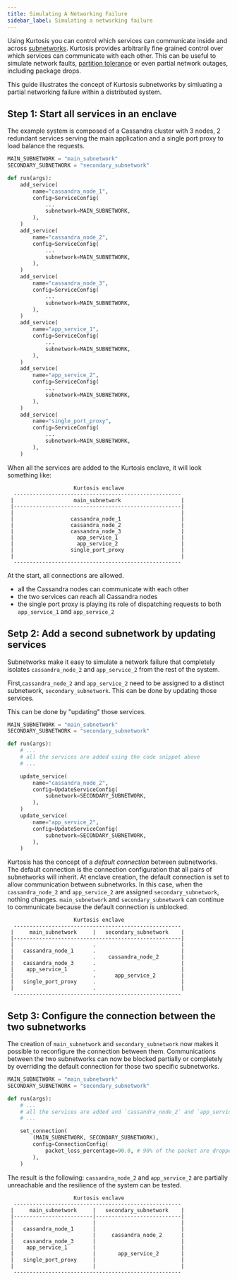 ```yaml
---
title: Simulating A Networking Failure
sidebar_label: Simulating a networking failure
---
```


Using Kurtosis you can control which services can communicate inside and across [subnetworks][subnetworks-reference]. Kurtosis provides arbitrarily fine grained control over which services can communicate with each other. This can be useful to simulate network faults, [partition tolerance][cap-theorem] or even partial network outages, including package drops.

This guide illustrates the concept of Kurtosis subnetworks by simluating a partial networking failure within a distributed system.

Step 1: Start all services in an enclave
-----------------------------------------

The example system is composed of a Cassandra cluster with 3 nodes, 2 redundant services serving the main application and a single port proxy to load balance the requests.

```python
MAIN_SUBNETWORK = "main_subnetwork"
SECONDARY_SUBNETWORK = "secondary_subnetwork"

def run(args):
    add_service(
        name="cassandra_node_1",
        config=ServiceConfig(
            ...
            subnetwork=MAIN_SUBNETWORK,
        ),
    )
    add_service(
        name="cassandra_node_2",
        config=ServiceConfig(
            ...
            subnetwork=MAIN_SUBNETWORK,
        ),
    )
    add_service(
        name="cassandra_node_3",
        config=ServiceConfig(
            ...
            subnetwork=MAIN_SUBNETWORK,
        ),
    )
    add_service(
        name="app_service_1",
        config=ServiceConfig(
            ...
            subnetwork=MAIN_SUBNETWORK,
        ),
    )
    add_service(
        name="app_service_2",
        config=ServiceConfig(
            ...
            subnetwork=MAIN_SUBNETWORK,
        ),
    )
    add_service(
        name="single_port_proxy",
        config=ServiceConfig(
            ...
            subnetwork=MAIN_SUBNETWORK,
        ),
    )
```

When all the services are added to the Kurtosis enclave, it will look something like:

```
                     Kurtosis enclave                  
  -----------------------------------------------------
 |                   main_subnetwork                   |
 |-----------------------------------------------------|
 |                                                     |
 |                  cassandra_node_1                   |
 |                  cassandra_node_2                   |
 |                  cassandra_node_3                   |
 |                    app_service_1                    |
 |                    app_service_2                    |
 |                  single_port_proxy                  |
 |                                                     |
  -----------------------------------------------------
```

At the start, all connections are allowed.
- all the Cassandra nodes can communicate with each other
- the two services can reach all Cassandra nodes
- the single port proxy is playing its role of dispatching requests to both `app_service_1` and `app_service_2`

Setp 2: Add a second subnetwork by updating services
----------------------------------------------------

Subnetworks make it easy to simulate a network failure that completely isolates `cassandra_node_2` and `app_service_2` from the rest of the system.

First,`cassandra_node_2` and `app_service_2` need to be assigned to a distinct subnetwork, `secondary_subnetwork`. This can be done by updating those services.

This can be done by "updating" those services.

```python
MAIN_SUBNETWORK = "main_subnetwork"
SECONDARY_SUBNETWORK = "secondary_subnetwork"

def run(args):
    # ...
    # all the services are added using the code snippet above
    # ...

    update_service(
        name="cassandra_node_2",
        config=UpdateServiceConfig(
            subnetwork=SECONDARY_SUBNETWORK,
        ),
    )
    update_service(
        name="app_service_2",
        config=UpdateServiceConfig(
            subnetwork=SECONDARY_SUBNETWORK,
        ),
    )
```

Kurtosis has the concept of a *default connection* between subnetworks. The default connection is the connection configuration that all pairs of subnetworks will inherit. At enclave creation, the default connection is set to allow communication between subnetworks. In this case, when the `cassandra_node_2` and `app_service_2` are assigned `secondary_subnetwork`, nothing changes. `main_subnetwork` and `secondary_subnetwork` can continue to communicate because the default connection is unblocked.

```
                     Kurtosis enclave                  
  -----------------------------------------------------
 |     main_subnetwork     |   secondary_subnetwork    |
 |-----------------------------------------------------|
 |                         .                           |
 |   cassandra_node_1      .                           |
 |                         .    cassandra_node_2       |
 |   cassandra_node_3      .                           |
 |    app_service_1        .                           |
 |                         .      app_service_2        |
 |   single_port_proxy     .                           |
 |                         .                           |
  -----------------------------------------------------
```

Setp 3: Configure the connection between the two subnetworks
------------------------------------------------------------

The creation of `main_subnetwork` and `secondary_subnetwork` now makes it possible to reconfigure the connection between them. Communications between the two subnetworks can now be blocked partially or completely by overriding the default connection for those two specific subnetworks.

```python
MAIN_SUBNETWORK = "main_subnetwork"
SECONDARY_SUBNETWORK = "secondary_subnetwork"

def run(args):
    # ...
    # all the services are added and `cassandra_node_2` and `app_service_2` are updated using the code snippet above
    # ...

    set_connection(
        (MAIN_SUBNETWORK, SECONDARY_SUBNETWORK), 
        config=ConnectionConfig(
            packet_loss_percentage=90.0, # 90% of the packet are dropped
        ),
    )
```

The result is the following: `cassandra_node_2` and `app_service_2` are partially unreachable and the resilience of the system can be tested.

```
                     Kurtosis enclave                  
  -----------------------------------------------------
 |     main_subnetwork     |   secondary_subnetwork    |
 |-------------------------|---------------------------|
 |                         |                           |
 |   cassandra_node_1      |                           |
 |                         |     cassandra_node_2      |
 |   cassandra_node_3      |                           |
 |    app_service_1        |                           |
 |                         |       app_service_2       |
 |   single_port_proxy     |                           |
 |                         |                           |
  -----------------------------------------------------
```

<!--------------- ONLY LINKS BELOW THIS POINT ---------------------->

[subnetworks-reference]: ../reference/subnetworks.md

[cap-theorem]: https://en.wikipedia.org/wiki/CAP_theorem
